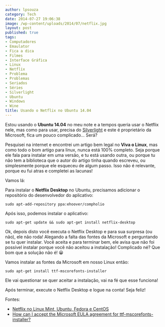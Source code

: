 ```yaml
---
author: lpsouza
category: Tech
date: 2014-07-27 19:06:38
image: /wp-content/uploads/2014/07/netflix.jpg
layout: post
published: true
tags:
- Computadores
- Emaulator
- Fica a dica
- Filmes
- Interface Gráfica
- Linux
- Netflix
- Problema
- Problemas
- Seriados
- Séries
- Silverlight
- Ubuntu
- Windows
- Wine
title: Usando o Netflix no Ubuntu 14.04
---
```


Estou usando o **Ubuntu 14.04** no meu note e a tempos queria usar o Netflix nele, mas como para usar, precisa do [Silverlight](http://pt.wikipedia.org/wiki/Silverlight) e este é proprietário da Microsoft, fica um pouco complicado... Será?

Pesquisei na internet e encontrei um artigo bem legal no **Viva o Linux**, mas como todo o bom artigo para linux, nunca está 100% completo. Seja porque ele fala para instalar em uma versão, e tu está usando outra, ou porque tu não tem a biblioteca que o autor do artigo tinha quando escreveu, ou simplesmente porque ele esqueceu de algum passo. Isso não é relevante, porque eu fui atras e completei as lacunas!

Vamos lá:

Para instalar o **Netflix Desktop** no Ubuntu, precisamos adicionar o repositório do desenvolvedor do aplicativo:

`sudo apt-add-repository ppa:ehoover/compholio`

Após isso, podemos instalar o aplicativo:

`sudo apt-get update && sudo apt-get install netflix-desktop`

Ok, depois disto você executa o Netflix Desktop e para sua surpresa (ou não), ele não roda! Alegando a falta das fontes da Microsoft e perguntando se tu quer instalar. Você aceita e para terminar bem, ele avisa que não foi possível instalar porque você não aceitou a instalação! Complicado né? Que bom que a solução não é! 😀

Vamos instalar as fontes da Microsoft em nosso Linux então:

`sudo apt-get install ttf-mscorefonts-installer`

Ele vai questionar se quer aceitar a instalação, vai na fé que esse funciona!

Após terminar, execute o Netflix Desktop e logue na conta! Seja feliz!

Fontes:

* [Netflix no Linux Mint, Ubuntu, Fedora e CentOS](http://www.vivaolinux.com.br/dica/Netflix-no-Linux-Mint-Ubuntu-Fedora-e-CentOS)
* [How can I accept the Microsoft EULA agreement for ttf-mscorefonts-installer?](http://askubuntu.com/questions/16225/how-can-i-accept-the-microsoft-eula-agreement-for-ttf-mscorefonts-installer)
